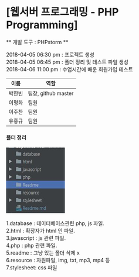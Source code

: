 <h1>[웹서버 프로그래밍 - PHP Programming]</h1>


** 개발 도구 : PHPstorm **


2018-04-05 06:30 pm : 프로젝트 생성 <br>
2018-04-05 06:45 pm : 폴더 정리 및 테스트 파일 생성 <br>
2018-04-06 11:00 pm : 수업시간에 배운 회원가입 테스트 <br>

이름 | 역할
--------- | ----------
박한빈 | 팀장, github master
이평화 | 팀원
이주찬 | 팀원
유홍규 | 팀원


<h4> 폴더 정리 </h4>

![폴더 이미지](/Readme/capture.JPG "폴더 이미지")

1.database : 데이터베이스관련 php, js 파일.<br>
2.html : 확장자가 html 인 파일. <br>
3.javascript : js 관련 파일. <br>
4.php : php 관련 파일. <br>
5.readme : 그냥 있는 폴더 삭제 x <br>
6.resource : 자원파일, img, txt, mp3, mp4 등 <br>
7.stylesheet: css 파일 <br>


